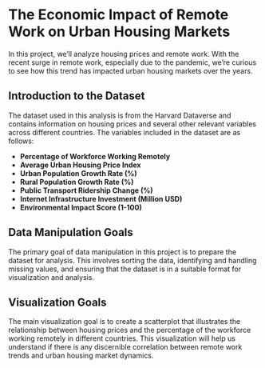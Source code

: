 # The Economic Impact of Remote Work on Urban Housing Markets

In this project, we’ll analyze housing prices and remote work. With the
recent surge in remote work, especially due to the pandemic, we’re
curious to see how this trend has impacted urban housing markets over
the years.

## Introduction to the Dataset

The dataset used in this analysis is from the Harvard Dataverse and
contains information on housing prices and several other relevant
variables across different countries. The variables included in the
dataset are as follows:

-   **Percentage of Workforce Working Remotely**
-   **Average Urban Housing Price Index**
-   **Urban Population Growth Rate (%)**
-   **Rural Population Growth Rate (%)**
-   **Public Transport Ridership Change (%)**
-   **Internet Infrastructure Investment (Million USD)**
-   **Environmental Impact Score (1-100)**

## Data Manipulation Goals

The primary goal of data manipulation in this project is to prepare the
dataset for analysis. This involves sorting the data, identifying and
handling missing values, and ensuring that the dataset is in a suitable
format for visualization and analysis.

## Visualization Goals

The main visualization goal is to create a scatterplot that illustrates
the relationship between housing prices and the percentage of the
workforce working remotely in different countries. This visualization
will help us understand if there is any discernible correlation between
remote work trends and urban housing market dynamics.
